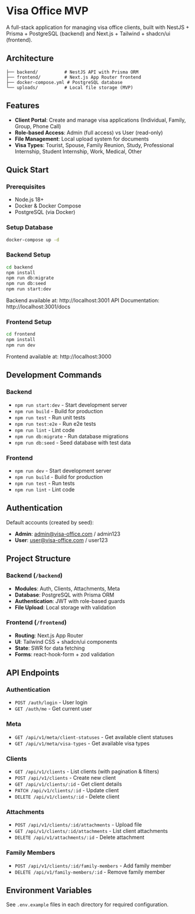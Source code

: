 # Visa Office MVP

A full-stack application for managing visa office clients, built with NestJS + Prisma + PostgreSQL (backend) and Next.js + Tailwind + shadcn/ui (frontend).

## Architecture

```
├── backend/          # NestJS API with Prisma ORM
├── frontend/         # Next.js App Router frontend
├── docker-compose.yml # PostgreSQL database
└── uploads/          # Local file storage (MVP)
```

## Features

- **Client Portal**: Create and manage visa applications (Individual, Family, Group, Phone Call)
- **Role-based Access**: Admin (full access) vs User (read-only)
- **File Management**: Local upload system for documents
- **Visa Types**: Tourist, Spouse, Family Reunion, Study, Professional Internship, Student Internship, Work, Medical, Other

## Quick Start

### Prerequisites
- Node.js 18+
- Docker & Docker Compose
- PostgreSQL (via Docker)

### Setup Database
```bash
docker-compose up -d
```

### Backend Setup
```bash
cd backend
npm install
npm run db:migrate
npm run db:seed
npm run start:dev
```

Backend available at: http://localhost:3001
API Documentation: http://localhost:3001/docs

### Frontend Setup
```bash
cd frontend
npm install
npm run dev
```

Frontend available at: http://localhost:3000

## Development Commands

### Backend
- `npm run start:dev` - Start development server
- `npm run build` - Build for production
- `npm run test` - Run unit tests
- `npm run test:e2e` - Run e2e tests
- `npm run lint` - Lint code
- `npm run db:migrate` - Run database migrations
- `npm run db:seed` - Seed database with test data

### Frontend
- `npm run dev` - Start development server
- `npm run build` - Build for production
- `npm run test` - Run tests
- `npm run lint` - Lint code

## Authentication

Default accounts (created by seed):
- **Admin**: admin@visa-office.com / admin123
- **User**: user@visa-office.com / user123

## Project Structure

### Backend (`/backend`)
- **Modules**: Auth, Clients, Attachments, Meta
- **Database**: PostgreSQL with Prisma ORM
- **Authentication**: JWT with role-based guards
- **File Upload**: Local storage with validation

### Frontend (`/frontend`)
- **Routing**: Next.js App Router
- **UI**: Tailwind CSS + shadcn/ui components
- **State**: SWR for data fetching
- **Forms**: react-hook-form + zod validation

## API Endpoints

### Authentication
- `POST /auth/login` - User login
- `GET /auth/me` - Get current user

### Meta
- `GET /api/v1/meta/client-statuses` - Get available client statuses
- `GET /api/v1/meta/visa-types` - Get available visa types

### Clients
- `GET /api/v1/clients` - List clients (with pagination & filters)
- `POST /api/v1/clients` - Create new client
- `GET /api/v1/clients/:id` - Get client details
- `PATCH /api/v1/clients/:id` - Update client
- `DELETE /api/v1/clients/:id` - Delete client

### Attachments
- `POST /api/v1/clients/:id/attachments` - Upload file
- `GET /api/v1/clients/:id/attachments` - List client attachments
- `DELETE /api/v1/attachments/:id` - Delete attachment

### Family Members
- `POST /api/v1/clients/:id/family-members` - Add family member
- `DELETE /api/v1/family-members/:id` - Remove family member

## Environment Variables

See `.env.example` files in each directory for required configuration.
